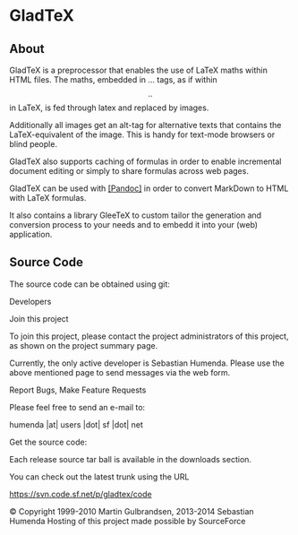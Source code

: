 GladTeX
=======

About
-----

GladTeX is a preprocessor that enables the use of LaTeX maths within HTML
files. The maths, embedded in <EQ>...</EQ> tags, as if within $$..$$ in LaTeX,
is fed through latex and replaced by images.

Additionally all images get an alt-tag for alternative texts that contains the
LaTeX-equivalent of the image. This is handy for text-mode browsers or blind
people.

GladTeX also supports caching of formulas in order to enable incremental
document editing or simply to share formulas across web pages.

GladTeX can be used with [[Pandoc]](http://pandoc.org) in order to convert
MarkDown to HTML with LaTeX formulas.

It also contains a library GleeTeX to custom tailor the generation and
conversion process to your needs and to embedd it into your (web) application.

Source Code
-----------

The source code can be obtained using git:

    
Developers

Join this project

To join this project, please contact the project administrators of this
project, as shown on the project summary page.

Currently, the only active developer is Sebastian Humenda. Please use the above
mentioned page to send messages via the web form.

Report Bugs, Make Feature Requests

Please feel free to send an e-mail to:

humenda |at| users |dot| sf |dot| net

Get the source code:

Each release source tar ball is available in the downloads section.

You can check out the latest trunk using the URL

https://svn.code.sf.net/p/gladtex/code

© Copyright 1999-2010 Martin Gulbrandsen, 2013-2014 Sebastian Humenda
Hosting of this project made possible by SourceForce

